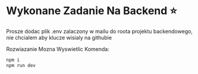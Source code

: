 # Wykonane Zadanie Na Backend ⭐

Prosze dodac plik .env zalaczony w mailu do roota projektu backendowego, nie chcialem aby klucze wisialy na githubie

Rozwiazanie Mozna Wyswietlic Komenda:
``` bash
npm i
npm run dev
```